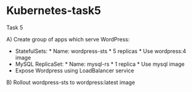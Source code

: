# Kubernetes-task5
Task 5

A) Create group of apps which serve WordPress:
   - StatefulSets:
	* Name: wordpress-sts
	* 5 replicas
	* Use wordpress:4 image
   - MySQL ReplicaSet:
	* Name: mysql-rs
	* 1 replica
	* Use mysql image
   - Expose Wordpress using LoadBalancer service

B) Rollout wordpress-sts to wordpress:latest image
